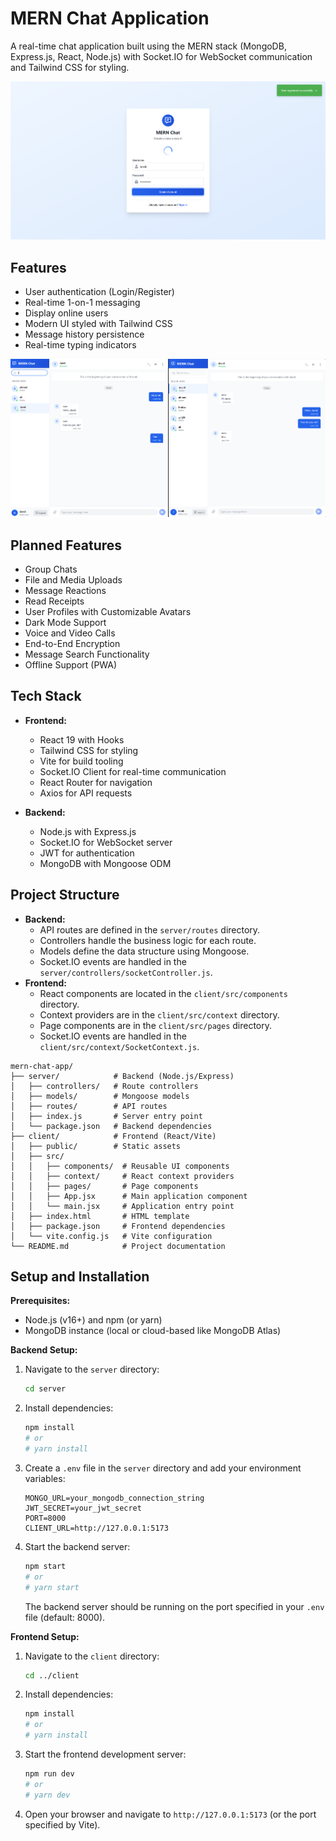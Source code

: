 # MERN Chat Application

A real-time chat application built using the MERN stack (MongoDB, Express.js, React, Node.js) with Socket.IO for WebSocket communication and Tailwind CSS for styling.

![Chat App Screenshot](img1.png)

## Features

- User authentication (Login/Register)
- Real-time 1-on-1 messaging
- Display online users
- Modern UI styled with Tailwind CSS
- Message history persistence
- Real-time typing indicators

![Chat App Screenshot](img2.png)

## Planned Features

- Group Chats
- File and Media Uploads
- Message Reactions
- Read Receipts
- User Profiles with Customizable Avatars
- Dark Mode Support
- Voice and Video Calls
- End-to-End Encryption
- Message Search Functionality
- Offline Support (PWA)

## Tech Stack

- **Frontend:**

  - React 19 with Hooks
  - Tailwind CSS for styling
  - Vite for build tooling
  - Socket.IO Client for real-time communication
  - React Router for navigation
  - Axios for API requests

- **Backend:**
  - Node.js with Express.js
  - Socket.IO for WebSocket server
  - JWT for authentication
  - MongoDB with Mongoose ODM

## Project Structure

- **Backend:**
  - API routes are defined in the `server/routes` directory.
  - Controllers handle the business logic for each route.
  - Models define the data structure using Mongoose.
  - Socket.IO events are handled in the `server/controllers/socketController.js`.
- **Frontend:**
  - React components are located in the `client/src/components` directory.
  - Context providers are in the `client/src/context` directory.
  - Page components are in the `client/src/pages` directory.
  - Socket.IO events are handled in the `client/src/context/SocketContext.js`.

```
mern-chat-app/
├── server/            # Backend (Node.js/Express)
│   ├── controllers/   # Route controllers
│   ├── models/        # Mongoose models
│   ├── routes/        # API routes
│   ├── index.js       # Server entry point
│   └── package.json   # Backend dependencies
├── client/            # Frontend (React/Vite)
│   ├── public/        # Static assets
│   ├── src/
│   │   ├── components/  # Reusable UI components
│   │   ├── context/     # React context providers
│   │   ├── pages/       # Page components
│   │   ├── App.jsx      # Main application component
│   │   └── main.jsx     # Application entry point
│   ├── index.html       # HTML template
│   ├── package.json     # Frontend dependencies
│   └── vite.config.js   # Vite configuration
└── README.md            # Project documentation
```

## Setup and Installation

**Prerequisites:**

- Node.js (v16+) and npm (or yarn)
- MongoDB instance (local or cloud-based like MongoDB Atlas)

**Backend Setup:**

1.  Navigate to the `server` directory:
    ```bash
    cd server
    ```
2.  Install dependencies:
    ```bash
    npm install
    # or
    # yarn install
    ```
3.  Create a `.env` file in the `server` directory and add your environment variables:
    ```env
    MONGO_URL=your_mongodb_connection_string
    JWT_SECRET=your_jwt_secret
    PORT=8000
    CLIENT_URL=http://127.0.0.1:5173
    ```
4.  Start the backend server:
    ```bash
    npm start
    # or
    # yarn start
    ```
    The backend server should be running on the port specified in your `.env` file (default: 8000).

**Frontend Setup:**

1.  Navigate to the `client` directory:
    ```bash
    cd ../client
    ```
2.  Install dependencies:
    ```bash
    npm install
    # or
    # yarn install
    ```
3.  Start the frontend development server:
    ```bash
    npm run dev
    # or
    # yarn dev
    ```
4.  Open your browser and navigate to `http://127.0.0.1:5173` (or the port specified by Vite).
